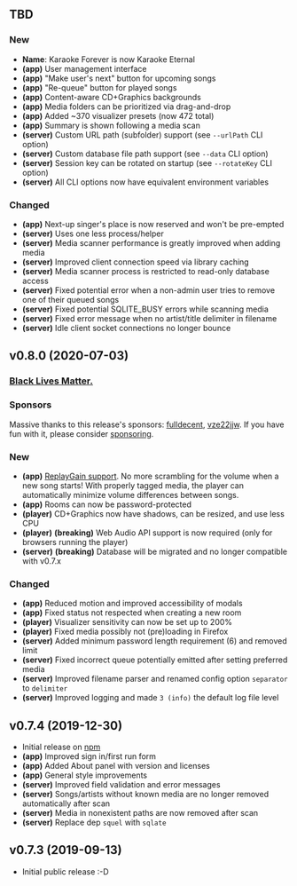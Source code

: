 ## TBD

### New

- **Name**: Karaoke Forever is now Karaoke Eternal
- **(app)** User management interface
- **(app)** "Make user's next" button for upcoming songs
- **(app)** "Re-queue" button for played songs
- **(app)** Content-aware CD+Graphics backgrounds
- **(app)** Media folders can be prioritized via drag-and-drop
- **(app)** Added ~370 visualizer presets (now 472 total)
- **(app)** Summary is shown following a media scan
- **(server)** Custom URL path (subfolder) support (see `--urlPath` CLI option)
- **(server)** Custom database file path support (see `--data` CLI option)
- **(server)** Session key can be rotated on startup (see `--rotateKey` CLI option)
- **(server)** All CLI options now have equivalent environment variables

### Changed

- **(app)** Next-up singer's place is now reserved and won't be pre-empted
- **(server)** Uses one less process/helper
- **(server)** Media scanner performance is greatly improved when adding media
- **(server)** Improved client connection speed via library caching
- **(server)** Media scanner process is restricted to read-only database access
- **(server)** Fixed potential error when a non-admin user tries to remove one of their queued songs
- **(server)** Fixed potential SQLITE_BUSY errors while scanning media
- **(server)** Fixed error message when no artist/title delimiter in filename
- **(server)** Idle client socket connections no longer bounce

## v0.8.0 (2020-07-03)

### [Black Lives Matter.](https://blacklivesmatter.com)

### Sponsors

Massive thanks to this release's sponsors: [fulldecent](https://github.com/fulldecent), [vze22jjw](https://github.com/vze22jjw). If you have fun with it, please consider [sponsoring](https://www.karaoke-eternal.com/sponsor).

### New

- **(app)** [ReplayGain support](http://www.karaoke-eternal.com/docs/#preferences-admin-only). No more scrambling for the volume when a new song starts! With properly tagged media, the player can automatically minimize volume differences between songs.
- **(app)** Rooms can now be password-protected
- **(player)** CD+Graphics now have shadows, can be resized, and use less CPU
- **(player)** **(breaking)** Web Audio API support is now required (only for browsers running the player)
- **(server)** **(breaking)** Database will be migrated and no longer compatible with v0.7.x

### Changed

- **(app)** Reduced motion and improved accessibility of modals
- **(app)** Fixed status not respected when creating a new room
- **(player)** Visualizer sensitivity can now be set up to 200%
- **(player)** Fixed media possibly not (pre)loading in Firefox
- **(server)** Added minimum password length requirement (6) and removed limit
- **(server)** Fixed incorrect queue potentially emitted after setting preferred media
- **(server)** Improved filename parser and renamed config option `separator` to `delimiter`
- **(server)** Improved logging and made `3 (info)` the default log file level

## v0.7.4 (2019-12-30)

- Initial release on [npm](https://www.npmjs.com/package/karaoke-eternal)
- **(app)** Improved sign in/first run form
- **(app)** Added About panel with version and licenses
- **(app)** General style improvements
- **(server)** Improved field validation and error messages
- **(server)** Songs/artists without known media are no longer removed automatically after scan
- **(server)** Media in nonexistent paths are now removed after scan
- **(server)** Replace dep `squel` with `sqlate`

## v0.7.3 (2019-09-13)

- Initial public release :-D
